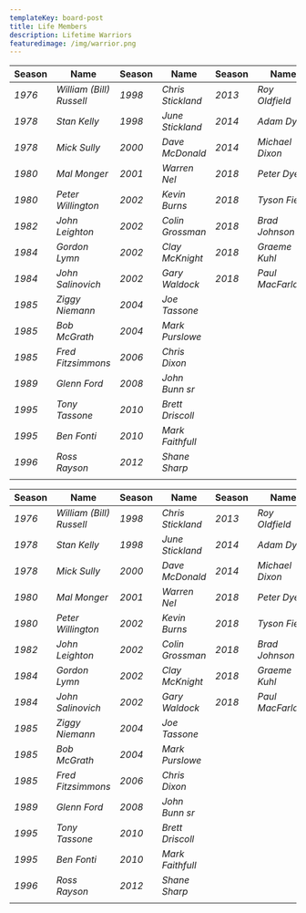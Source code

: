 ```yaml
---
templateKey: board-post
title: Life Members
description: Lifetime Warriors
featuredimage: /img/warrior.png
---
```

| **Season** | **Name**                | **Season** | **Name**          | **Season** | **Name**          |                 |
| ---------- | ------------------------ | ---------- | ----------------- | ---------- | ----------------- | --------------- |
| *1976*     | *William (Bill) Russell* | *1998*     | *Chris Stickland* | *2013*     | *Roy Oldfield*    |                 |
| *1978*     | *Stan Kelly*             | *1998*     | *June Stickland*  | *2014*     | *Adam Dyer*       |                 |
| *1978*     | *Mick Sully*             | *2000*     | *Dave McDonald*   | *2014*     | *Michael Dixon*   |                 |
| *1980*     | *Mal Monger*             | *2001*     | *Warren Nel*      | *2018*     | *Peter Dyer*      |                 |
| *1980*     | *Peter Willington*       | *2002*     | *Kevin Burns*     | *2018*     | *Tyson Fiest*     |                 |
| *1982*     | *John Leighton*          | *2002*     | *Colin Grossman*  | *2018*     | *Brad Johnson*    |                 |
| *1984*     | *Gordon Lymn*            | *2002*     | *Clay McKnight*   | *2018*     | *Graeme Kuhl*     |                 |
| *1984*     | *John Salinovich*        | *2002*     | *Gary Waldock*    | *2018*     | *Paul MacFarlane* |                 |
| *1985*     | *Ziggy Niemann*          | *2004*     | *Joe Tassone*     |            |                   |                 |
| *1985*     | *Bob McGrath*            | *2004*     | *Mark Purslowe*   |            |                   |                 |
| *1985*     | *Fred Fitzsimmons*       | *2006*     | *Chris Dixon*     |            |                   |                 |
| *1989*     | *Glenn Ford*             | *2008*     | *John Bunn sr*    |            |                   |                 |
| *1995*     | *Tony Tassone*           | *2010*     | *Brett Driscoll*  |            |                   |                 |
| *1995*     | *Ben Fonti*              | *2010*     | *Mark Faithfull*  |            |                   |                 |
| *1996*     | *Ross Rayson*            | *2012*     | *Shane Sharp*     |            |                   |                 |
|            |                          |            |                   |            |                   

| **Season** | **Name**                 | **Season** | **Name**          | **Season** | **Name**          |
| ---------- | ------------------------ | ---------- | ----------------- | ---------- | ----------------- |
| *1976*     | *William (Bill) Russell* | *1998*     | *Chris Stickland* | *2013*     | *Roy Oldfield*    |
| *1978*     | *Stan Kelly*             | *1998*     | *June Stickland*  | *2014*     | *Adam Dyer*       |
| *1978*     | *Mick Sully*             | *2000*     | *Dave McDonald*   | *2014*     | *Michael Dixon*   |
| *1980*     | *Mal Monger*             | *2001*     | *Warren Nel*      | *2018*     | *Peter Dyer*      |
| *1980*     | *Peter Willington*       | *2002*     | *Kevin Burns*     | *2018*     | *Tyson Fiest*     |
| *1982*     | *John Leighton*          | *2002*     | *Colin Grossman*  | *2018*     | *Brad Johnson*    |
| *1984*     | *Gordon Lymn*            | *2002*     | *Clay McKnight*   | *2018*     | *Graeme Kuhl*     |
| *1984*     | *John Salinovich*        | *2002*     | *Gary Waldock*    | *2018*     | *Paul MacFarlane* |
| *1985*     | *Ziggy Niemann*          | *2004*     | *Joe Tassone*     |            |                   |
| *1985*     | *Bob McGrath*            | *2004*     | *Mark Purslowe*   |            |                   |
| *1985*     | *Fred Fitzsimmons*       | *2006*     | *Chris Dixon*     |            |                   |
| *1989*     | *Glenn Ford*             | *2008*     | *John Bunn sr*    |            |                   |
| *1995*     | *Tony Tassone*           | *2010*     | *Brett Driscoll*  |            |                   |
| *1995*     | *Ben Fonti*              | *2010*     | *Mark Faithfull*  |            |                   |
| *1996*     | *Ross Rayson*            | *2012*     | *Shane Sharp*     |            |                   |
|            |                          |            |                   |            |                   |

